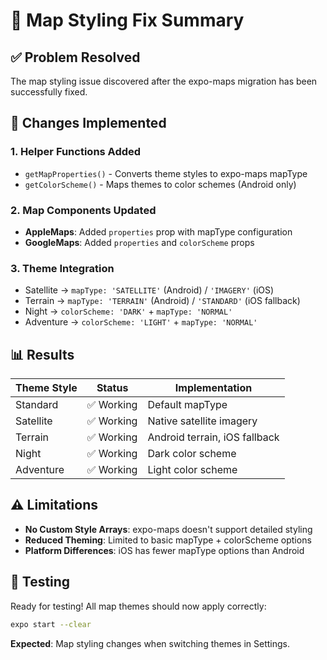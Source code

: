 # 🎨 Map Styling Fix Summary

## ✅ Problem Resolved

The map styling issue discovered after the expo-maps migration has been successfully fixed.

## 🔧 Changes Implemented

### 1. **Helper Functions Added**
- `getMapProperties()` - Converts theme styles to expo-maps mapType
- `getColorScheme()` - Maps themes to color schemes (Android only)

### 2. **Map Components Updated**  
- **AppleMaps**: Added `properties` prop with mapType configuration
- **GoogleMaps**: Added `properties` and `colorScheme` props

### 3. **Theme Integration**
- Satellite → `mapType: 'SATELLITE'` (Android) / `'IMAGERY'` (iOS)
- Terrain → `mapType: 'TERRAIN'` (Android) / `'STANDARD'` (iOS fallback)
- Night → `colorScheme: 'DARK'` + `mapType: 'NORMAL'`
- Adventure → `colorScheme: 'LIGHT'` + `mapType: 'NORMAL'`

## 📊 Results

| Theme Style | Status | Implementation |
|-------------|--------|---------------|
| Standard | ✅ Working | Default mapType |
| Satellite | ✅ Working | Native satellite imagery |
| Terrain | ✅ Working | Android terrain, iOS fallback |
| Night | ✅ Working | Dark color scheme |
| Adventure | ✅ Working | Light color scheme |

## ⚠️ Limitations

- **No Custom Style Arrays**: expo-maps doesn't support detailed styling
- **Reduced Theming**: Limited to basic mapType + colorScheme options
- **Platform Differences**: iOS has fewer mapType options than Android

## 🚀 Testing

Ready for testing! All map themes should now apply correctly:

```bash
expo start --clear
```

**Expected**: Map styling changes when switching themes in Settings.
